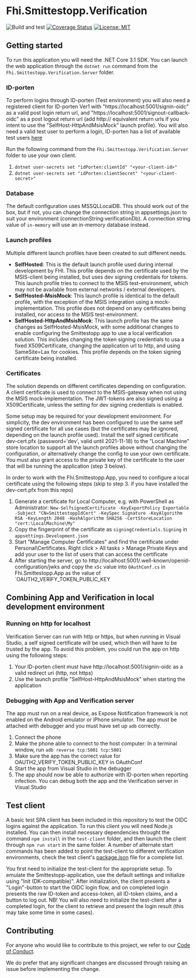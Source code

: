 # Fhi.Smittestopp.Verification
![Build and test](https://github.com/folkehelseinstituttet/Fhi.Smittestopp.Verification/workflows/Build%20and%20test/badge.svg) [![Coverage Status](https://coveralls.io/repos/github/folkehelseinstituttet/Fhi.Smittestopp.Verification/badge.svg?branch=main)](https://coveralls.io/github/folkehelseinstituttet/Fhi.Smittestopp.Verification?branch=main) [![License: MIT](https://img.shields.io/badge/License-MIT-brightgreen.svg)](LICENSE)

## Getting started

To run this application you will need the .NET Core 3.1 SDK.
You can launch the web application through the `dotnet run` command from the `Fhi.Smittestopp.Verification.Server` folder.

### ID-porten

To perform logins through ID-porten (Test environment) you will also need a registered client for ID-porten Ver1 with "https://localhost:5001/signin-oidc" as a valid post login return url, and "https://localhost:5001/signout-callback-oidc" as a post logout return url (add http:// equivalent return urls if you intent to use the "SelfHost-HttpAndMsisMock" launch profile).
You will also need a valid test user to perform a login, ID-porten has a list of available test users [here](https://difi.github.io/felleslosninger/idporten_testbrukere.html)

Run the following command from the `Fhi.Smittestopp.Verification.Server` folder to use your own client.

1. `dotnet user-secrets set "idPorten:clientId" "<your-client-id>"`
2. `dotnet user-secrets set "idPorten:clientSecret" "<your-client-secret>"`

### Database

The default configuration uses MSSQLLocalDB.
This should work out of the box, but if not, you can change the connection string in appsettings.json to suit your environment (connectionString:verificationDb).
A connection string value of `in-memory` will use an in-memory database instead.

### Launch profiles

Multiple different launch profiles have been created to suit different needs.

- **SelfHosted**:
  This is the default launch profile used during internal development by FHI.
  This profile depends on the certificate used by the MSIS-client being installed, but uses dev signing credentials for tokens.
  This launch profile tries to connect to the MSIS test-environment, which may not be available from external networks / external developers.
- **SelfHosted-MsisMock**:
  This launch profile is identical to the default profile, with the exception of the MSIS integration using a mock-implementation.
  This profile does not depend on any certificates being installed, nor access to the MSIS test-environment.
- **SelfHosted-HttpAndMsisMock**:
  This launch profile has the same changes as SelfHosted-MsisMock, with some additional changes to enable configuring the Smittestopp app to use a local verification solution.
  This includes changing the token signing credentials to usa a fixed X509Certificate, changing the application url to http, and using SameSite=Lax for cookies. This profile depends on the token signing certificate being installed.

### Certificates

The solution depends on different certificates depending on configuration.
A client certificate is used to connect to the MSIS-gateway when not using the MSIS mock-implementation.
The JWT-tokens are also signed using a X509Certificate, unless the setting for dev signing credentials is enabled.

Some setup may be required for your development environment.
For simplicity, the dev environment has been configured to use the same self signed certificate for all use cases (but the certificates may be ignored, depending on the launch profile used).
Install the self signed certificate dev-cert.pfx (password='dev', valid until 2021-11-18) to the "Local Machine" store location to support all the launch profiles above without changing the configuration, or alternatively change the config to use your own certificate.
You must also grant access to the private key of the certificate to the user that will be running the application (step 3 below).

In order to work with the Fhi.Smittestopp.App, you need to configure a local certificate using the following steps (skip to step 3. if you have installed the dev-cert.pfx from this repo)

1. Generate a certificate for Local Computer, e.g. with PowerShell as Administrator: `New-SelfsignedCertificate -KeyExportPolicy Exportable -Subject "CN=SmittestoppIdCert" -KeySpec Signature -KeyAlgorithm RSA -KeyLength 2048 -HashAlgorithm SHA256 -CertStoreLocation "cert:\LocalMachine\My"`
2. Copy the fingerprint of the certificate as `signingCredentials.Signing` in `appsettings.Development.json`
3. Start "Manage Computer Certificates" and find the certificate under Personal\Certificates. Right click > All tasks > Manage Private Keys and add your user to the list of users that can access the certificate
4. After starting the server, go to http://localhost:5001/.well-known/openid-configuration/jwks and copy the `x5c` value into `OAuthConf.cs` in Fhi.Smittestopp.App as the value of `OAUTH2_VERIFY_TOKEN_PUBLIC_KEY

## Combining App and Verification in local development environment

### Running on http for localhost

Verification Server can run with http or https, but when running in Visual Studio, a self signed certificate will be used, which then will have to be trusted by the app. To avoid this problem, you could run the app on http using the following steps:

1. Your ID-porten client must have http://localhost:5001/signin-oidc as a valid redirect uri (http, not https)
2. Use the launch profile "SelfHost-HttpAndMsisMock" when starting the application

### Debugging with App and Verification server

The app must run on a real device, as Expose Notification framework is not enabled on the Android emulator or iPhone simulator. The app must be attached with debugger and you must have set up `adb` correctly.

1. Connect the phone
2. Make the phone able to connect to the host computer: In a terminal window, run `adb reverse tcp:5001 tcp:5001`
3. Make sure the app has the correct value for OAUTH2_VERIFY_TOKEN_PUBLIC_KEY in OAuthConf
4. Start the app from Visual Studio in the debugger
5. The app should now be able to authorize with ID-porten when reporting infection. You can debug both the app and the Verification server in Visual Studio

## Test client

A basic test SPA client has been included in this repository to test the OIDC logins against the application.
To run this client you will need Node.js installed.
You can then install necessary dependencies throught the command `npm install` in the `test-client` folder, and then launch the client through `npm run start` in the same folder.
A number of alternate start commands has been added to point the test-client to different verification environments, check the test client's [package.json](test-client/package.json) file for a complete list.

You first need to initialize the test-client for the appropriate setup.
To emulate the Smittestopp-application, use the default settings and initialize using "Init (DK-compatible)".
After initialization, the client presents a "Login"-button to start the OIDC login flow, and on completed login presents the raw ID-token and access-token, all ID-token claims, and a button to log out.
NB! You will also need to initialize the test-client after a completed login, for the client to retrieve and present the login result (this may take some time in some cases).

## Contributing

For anyone who would like to contribute to this project, we refer to our [Code of Conduct](CODE_OF_CONDUCT.md).

We do prefer that any significant changes are discussed through raising an issue before implementing the change.
